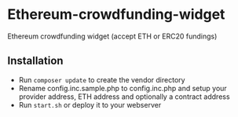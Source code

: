 # Ethereum-crowdfunding-widget
Ethereum crowdfunding widget (accept ETH or ERC20 fundings)

## Installation

- Run `composer update` to create the vendor directory
- Rename config.inc.sample.php to config.inc.php and setup your provider address, ETH address and optionally a contract address
- Run `start.sh` or deploy it to your webserver
